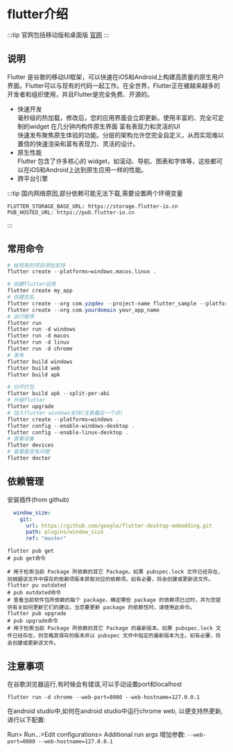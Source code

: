 # flutter介绍

:::tip
官网包括移动版和桌面版 [官网](https://flutter.dev/)
:::

## 说明

Flutter 是谷歌的移动UI框架，可以快速在iOS和Android上构建高质量的原生用户界面。Flutter可以与现有的代码一起工作。在全世界，Flutter正在被越来越多的开发者和组织使用，并且Flutter是完全免费、开源的。

- 快速开发  
毫秒级的热加载，修改后，您的应用界面会立即更新。使用丰富的、完全可定制的widget 在几分钟内构件原生界面
富有表现力和灵活的UI  
快速发布聚焦原生体验的功能。分层的架构允许您完全自定义，从而实现难以置信的快速渲染和富有表现力、灵活的设计。
- 原生性能  
Flutter 包含了许多核心的 widget，如滚动、导航、图表和字体等，这些都可以在iOS和Android上达到原生应用一样的性能。
- 跨平台引擎

:::tip
国内网络原因,部分依赖可能无法下载,需要设置两个环境变量

```env
FLUTTER_STORAGE_BASE_URL: https://storage.flutter-io.cn
PUB_HOSTED_URL: https://pub.flutter-io.cn
```

:::

## 常用命令

```powershell
# 给现有的项目添加支持
flutter create --platforms=windows,macos,linux .

# 创建flutter应用
flutter create my_app
# 创建包名
flutter create --org com.yzqdev --project-name flutter_sample --platforms android .
flutter create --org com.yourdomain your_app_name
# 运行程序
flutter run 
flutter run -d windows
flutter run -d macos
flutter run -d linux
flutter run -d chrome
# 发布
flutter build windows
flutter build web
flutter build apk 

# 分开打包
flutter build apk --split-per-abi
# 升级flutter
flutter upgrade
# 加入flutter windows支持(注意最后一个点)
flutter create --platforms=windows .
flutter config --enable-windows-desktop . 
flutter config --enable-linux-desktop .
# 查看设备
flutter devices
# 查看是否有问题
flutter doctor
```

## 依赖管理

安装插件(from github)

```yml
  window_size:
    git:
      url: https://github.com/google/flutter-desktop-embedding.git
      path: plugins/window_size
      ref: "master"
```

```shell
flutter pub get
# pub get命令

# 用于检索当前 Package 所依赖的其它 Package。如果 pubspec.lock 文件已经存在，则根据该文件中保存的依赖项版本获取对应的依赖项。如有必要，将会创建或更新该文件。
flutter pu outdated
# pub outdated命令
# 查看当前软件包所依赖的每个 package，确定哪些 package 的依赖项已过时，并为您提供有关如何更新它们的建议。当您要更新 package 的依赖性时，请使用此命令。
flutter pub upgrade
# pub upgrade命令
# 用于检索当前 Package 所依赖的其它 Package 的最新版本。如果 pubspec.lock 文件已经存在，则忽略其保存的版本并以 pubspec 文件中指定的最新版本为主。如有必要，将会创建或更新该文件。
```

## 注意事项

在谷歌浏览器运行,有时候会有错误,可以手动设置port和localhost

```shell
flutter run -d chrome --web-port=8080 --web-hostname=127.0.0.1
```

在android studio中,如何在android studio中运行chrome web, 以便支持热更新, 进行以下配置:

Run> Run...>Edit configurations> Additional run args 增加参数: `--web-port=8080 --web-hostname=127.0.0.1`
